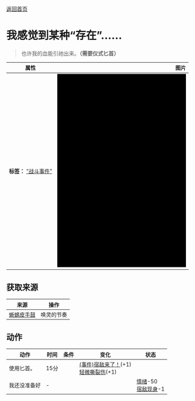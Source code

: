 [返回首页](index.md)  
# 我感觉到某种“存在”……  
> 也许我的血能引祂出来。<b>（需要仪式匕首）</b>  
  
  属性  |   图片   
 ----  |  ----:   
 **标签：**	[“战斗事件”](tag_FightEvent.md)  |  ![](Sprite/Darkness.png)   
  
## 获取来源  
来源  |  操作  
----  |  ----  
[蜥蜴皮手鼓](LizardDrum.md)  |  唤灵的节奏  
## 动作  
动作  |  时间  |  条件  |  变化  |  状态  
----  |  ----  |  ----  |  ----  |  ----  
使用匕首。  |  15分  |    |  [(事件)宿敌来了！](Event_EnemyFight.md)(+1)<br>[轻微撕裂伤](W_MinorLaceration.md)(+1)  |    
我还没准备好  |  -  |    |    |  [情绪](Morale.md)-50<br>[宿敌现身](EnemyDefeated.md)-1  
